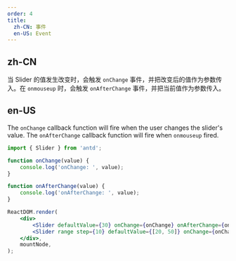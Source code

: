 ```yaml
---
order: 4
title:
  zh-CN: 事件
  en-US: Event
---
```


## zh-CN

当 Slider 的值发生改变时，会触发 `onChange` 事件，并把改变后的值作为参数传入。在 `onmouseup` 时，会触发 `onAfterChange` 事件，并把当前值作为参数传入。

## en-US

The `onChange` callback function will fire when the user changes the slider's value. The `onAfterChange` callback function will fire when `onmouseup` fired.

```jsx
import { Slider } from 'antd';

function onChange(value) {
	console.log('onChange: ', value);
}

function onAfterChange(value) {
	console.log('onAfterChange: ', value);
}

ReactDOM.render(
	<div>
		<Slider defaultValue={30} onChange={onChange} onAfterChange={onAfterChange} />
		<Slider range step={10} defaultValue={[20, 50]} onChange={onChange} onAfterChange={onAfterChange} />
	</div>,
	mountNode,
);
```
